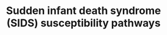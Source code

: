---
annotations:
- id: CL:0002610
  parent: animal cell
  type: Cell Type Ontology
  value: raphe nuclei neuron
- id: DOID:9007
  type: Disease Ontology
  value: sudden infant death syndrome
- id: PW:0000854
  parent: signaling pathway
  type: Pathway Ontology
  value: serotonin signaling pathway
- id: CL:0000449
  parent: native cell
  type: Cell Type Ontology
  value: brown fat cell
- id: CL:0000746
  parent: native cell
  type: Cell Type Ontology
  value: cardiac muscle cell
- id: CL:0000850
  parent: native cell
  type: Cell Type Ontology
  value: serotonergic neuron
- id: PW:0000013
  parent: disease pathway
  type: Pathway Ontology
  value: disease pathway
authors:
- Nsalomonis
- AlexanderPico
- MaintBot
- Khanspers
- Ddigles
- Egonw
- LarsEijssen
- MirellaKalafati
- Fehrhart
- Finterly
- Eweitz
- Mkutmon
citedin:
- link: PMC4193964
  title: A Systems-Level Perspective of Sudden Infant Death Syndrome (2014)
- link: 10.1016/j.compbiomed.2014.12.003
  title: Integrative epigenetic profiling analysis identifies DNA methylation changes
    associated with chronic alcohol consumption (2015)
communities:
- Diseases
description: 'In this model, we provide an integrated view of Sudden Infant Death
  Syndrome (SIDS) at the level of implicated tissues, signaling networks and genetics.
  The purpose of this model is to serve as an overview of research in this field and
  recommend new candidates for more focused or genome wide analyses. SIDS is the sudden
  and unexpected death of an infant (less than 1 year of age), almost always during
  deep sleep, where no cause of death can be found by autopsy. Factors that mediate
  SIDS are likely to be both biological and behavioral, such as sleeping position,
  environment and stress during a critical phase of infant development (http://www.nichd.nih.gov/health/topics/Sudden_Infant_Death_Syndrome.cfm).
  While no clear diagnostic markers currently exist, several polymorphisms have been
  identified which are significantly over-represented in distinct SIDS ethnic population.
  The large majority of these polymorphisms exist in genes associated with neuronal
  signaling, cardiac contraction and inflammatory response. These and other lines
  of evidence suggest that SIDS has a strong autonomic nervous system component (PMID:12350301,
  PMID: 20124538). One of the neuronal nuclei most strongly implicated in SIDS has
  been the raphe nucleus of the brain stem. In this nuclei there are ultrastructural,
  cellular and molecular changes associated with SIDS relative to controls (PMID:19342987,
  PMID: 20124538). This region of the brain is responsible for the large majority
  of neuronal serotonin produced and is functionally important in the regulation of
  normal cardiopulmonary activity, sleep and thermoregulation (see associated references).  Genes
  associated with serotonin synthesis and receptivity have some of the strongest genetic
  association with SIDS. Principle among these genes the serotonin biosynthetic enzyme
  TPH2, the serotonin transporter SLC6A4 and the serotonin receptor HTR1A. SLC6A4
  exhibits decreased expression in the raphe nucleus of the medulla oblongata and
  polymorphisms specifically associated with SIDS (PMID:19342987). In 75% of infants
  with SIDS, there is decreased HTR1A expression relative to controls along with an
  increase in the number of raphe serotonin neurons (PMID:19342987). Over-expression
  of the mouse orthologue of the HTR1A gene in the juvenile mouse medulla produces
  an analogous phenotype to SIDS with death due to bradycardia and hypothermia (PMID:18599790).
  These genes as well as those involved in serotonin synthesis are predicted to be
  transcriptionally regulated by a common factor, FEV (human orthologue of PET-1).
  PET-1 knock-out results in up to a 90% loss of serotonin neurons (PMID:12546819),
  while polymorphisms in FEV are over-represented in African American infants with
  SIDS. In addition to FEV, other transcription factors implicated in the regulation
  of these genes (Putative transcriptional regulators (TRs)) and FEV are also listed
  (see associated references). In addition to serotonin, vasopressin signaling and
  its regulation by serotonin appear to be important in a common pathway of cardiopulmonary
  regulation (PMID:2058745). A protein that associates with vasopressin signaling,
  named pituitary adenylate cyclase-activating polypeptide (ADCYAP1), results in a
  SIDS like phenotype, characterized by a high increase in spontaneous neonatal death,
  exacerbated by hypothermia and hypoxia (PMID:14608012), when disrupted in mice.
  Protein for this gene is widely distributed throughout the central nervous system
  (CNS), including autonomic control centers (PMID:12389210). ADCYAP1 and HTR1A are
  both predicted to be transcriptionally regulated by REST promoter binding. Regulation
  of G-protein coupled signaling pathways is illustrated for these genes, however,
  it is not clear whether ADCYAP1 acts directly upon raphe serotonin neurons.   Another
  potentially important class of receptors in SIDS is nicotine. Receptors for nicotine
  are expressed in serotonin neurons of the raphe throughout development (PMID:18986852).  Application
  of nicotine or cigarette smoke is sufficient to inhibit electrical activity of raphe
  serotonin neurons (PMID:17515803) and chronic nicotine infusion in rats decreases
  expression of SLC6A4 (PMID:18778441). Furthermore, nicotine exposure reduces both
  HTR1A and HTR2A immunoreactivity in several nuclei of the brainstem (PMID:17451658).  In
  addition to CNS abnormalities, several studies have identified a critical link between
  cardiac arrhythmia (long QT syndrome) and SIDS (PMID:18928334). A number of genetic
  association studies identified functionally modifying mutations in critical cardiac
  channels in as many as 10% of all SIDS cases (PMID:18928334). These mutations have
  been predicted to predispose infants for long QT syndrome and sudden death. The
  highest proportion of SIDS associated mutations (both inherited and sporadic) is
  found in the sodium channel gene SCN5A. Examination of putative transcriptional
  regulators for these genes, highlights a diverse set of factors as well as a relatively
  common one (SP1).  Finally, several miscellaneous mutations have been identified
  in genes associated with inflammatory response and thermoregulation. Infection is
  considered a significant risk factor for SIDS (PMID:19114412). For inflammatory
  associated genes, such as TNF alpha, interleukin 10 and complement component 4,
  many of these mutations are only significant in the presence of infection and SIDS.
  In addition to these mutations, cerebrospinal fluid levels of IL6 are increased
  in SIDS cases as well as IL6R levels in the arcuate nucleus of the brain, another
  major site of serotonin synthesis (PMID:19396608). Genes such as ILR6 and ADCYAP1
  are also associated with autoimmune disorders, thus SIDS may also be associated
  with autoinflammation of autonomic centers in the brain. Regulation of thermogenesis
  by brown adipose tissue has been proposed be an important component of SIDS, given
  that SIDS incidence is highest in the winter time and that animal models of SIDS
  demonstrate variation in body temperature. Interestingly, activation of raphe HTR1A
  decreases both shivering and peripheral vasoconstriction in piglets (18094064).
  Although a putative significant polymorphism was identified in the thermoregulator
  gene HSP60, this only occurred in one SIDS case. It is important to note that in
  the large majority of all these studies, sleeping position and smoking were among
  the most significant risk factors for SIDS.   In loving memory of Milo Salomonis
  (http://www.milosalomonis.org).   Proteins on this pathway have targeted assays
  available via the [CPTAC Assay Portal](https://assays.cancer.gov/available_assays?wp_id=WP706). '
last-edited: 2025-03-03
ndex: 67510176-8b62-11eb-9e72-0ac135e8bacf
organisms:
- Homo sapiens
redirect_from:
- /index.php/Pathway:WP706
- /instance/WP706
- /instance/WP706_r137458
revision: r137458
schema-jsonld:
- '@context': https://schema.org/
  '@id': https://wikipathways.github.io/pathways/WP706.html
  '@type': Dataset
  creator:
    '@type': Organization
    name: WikiPathways
  description: 'In this model, we provide an integrated view of Sudden Infant Death
    Syndrome (SIDS) at the level of implicated tissues, signaling networks and genetics.
    The purpose of this model is to serve as an overview of research in this field
    and recommend new candidates for more focused or genome wide analyses. SIDS is
    the sudden and unexpected death of an infant (less than 1 year of age), almost
    always during deep sleep, where no cause of death can be found by autopsy. Factors
    that mediate SIDS are likely to be both biological and behavioral, such as sleeping
    position, environment and stress during a critical phase of infant development
    (http://www.nichd.nih.gov/health/topics/Sudden_Infant_Death_Syndrome.cfm). While
    no clear diagnostic markers currently exist, several polymorphisms have been identified
    which are significantly over-represented in distinct SIDS ethnic population. The
    large majority of these polymorphisms exist in genes associated with neuronal
    signaling, cardiac contraction and inflammatory response. These and other lines
    of evidence suggest that SIDS has a strong autonomic nervous system component
    (PMID:12350301, PMID: 20124538). One of the neuronal nuclei most strongly implicated
    in SIDS has been the raphe nucleus of the brain stem. In this nuclei there are
    ultrastructural, cellular and molecular changes associated with SIDS relative
    to controls (PMID:19342987, PMID: 20124538). This region of the brain is responsible
    for the large majority of neuronal serotonin produced and is functionally important
    in the regulation of normal cardiopulmonary activity, sleep and thermoregulation
    (see associated references).  Genes associated with serotonin synthesis and receptivity
    have some of the strongest genetic association with SIDS. Principle among these
    genes the serotonin biosynthetic enzyme TPH2, the serotonin transporter SLC6A4
    and the serotonin receptor HTR1A. SLC6A4 exhibits decreased expression in the
    raphe nucleus of the medulla oblongata and polymorphisms specifically associated
    with SIDS (PMID:19342987). In 75% of infants with SIDS, there is decreased HTR1A
    expression relative to controls along with an increase in the number of raphe
    serotonin neurons (PMID:19342987). Over-expression of the mouse orthologue of
    the HTR1A gene in the juvenile mouse medulla produces an analogous phenotype to
    SIDS with death due to bradycardia and hypothermia (PMID:18599790). These genes
    as well as those involved in serotonin synthesis are predicted to be transcriptionally
    regulated by a common factor, FEV (human orthologue of PET-1). PET-1 knock-out
    results in up to a 90% loss of serotonin neurons (PMID:12546819), while polymorphisms
    in FEV are over-represented in African American infants with SIDS. In addition
    to FEV, other transcription factors implicated in the regulation of these genes
    (Putative transcriptional regulators (TRs)) and FEV are also listed (see associated
    references). In addition to serotonin, vasopressin signaling and its regulation
    by serotonin appear to be important in a common pathway of cardiopulmonary regulation
    (PMID:2058745). A protein that associates with vasopressin signaling, named pituitary
    adenylate cyclase-activating polypeptide (ADCYAP1), results in a SIDS like phenotype,
    characterized by a high increase in spontaneous neonatal death, exacerbated by
    hypothermia and hypoxia (PMID:14608012), when disrupted in mice. Protein for this
    gene is widely distributed throughout the central nervous system (CNS), including
    autonomic control centers (PMID:12389210). ADCYAP1 and HTR1A are both predicted
    to be transcriptionally regulated by REST promoter binding. Regulation of G-protein
    coupled signaling pathways is illustrated for these genes, however, it is not
    clear whether ADCYAP1 acts directly upon raphe serotonin neurons.   Another potentially
    important class of receptors in SIDS is nicotine. Receptors for nicotine are expressed
    in serotonin neurons of the raphe throughout development (PMID:18986852).  Application
    of nicotine or cigarette smoke is sufficient to inhibit electrical activity of
    raphe serotonin neurons (PMID:17515803) and chronic nicotine infusion in rats
    decreases expression of SLC6A4 (PMID:18778441). Furthermore, nicotine exposure
    reduces both HTR1A and HTR2A immunoreactivity in several nuclei of the brainstem
    (PMID:17451658).  In addition to CNS abnormalities, several studies have identified
    a critical link between cardiac arrhythmia (long QT syndrome) and SIDS (PMID:18928334).
    A number of genetic association studies identified functionally modifying mutations
    in critical cardiac channels in as many as 10% of all SIDS cases (PMID:18928334).
    These mutations have been predicted to predispose infants for long QT syndrome
    and sudden death. The highest proportion of SIDS associated mutations (both inherited
    and sporadic) is found in the sodium channel gene SCN5A. Examination of putative
    transcriptional regulators for these genes, highlights a diverse set of factors
    as well as a relatively common one (SP1).  Finally, several miscellaneous mutations
    have been identified in genes associated with inflammatory response and thermoregulation.
    Infection is considered a significant risk factor for SIDS (PMID:19114412). For
    inflammatory associated genes, such as TNF alpha, interleukin 10 and complement
    component 4, many of these mutations are only significant in the presence of infection
    and SIDS. In addition to these mutations, cerebrospinal fluid levels of IL6 are
    increased in SIDS cases as well as IL6R levels in the arcuate nucleus of the brain,
    another major site of serotonin synthesis (PMID:19396608). Genes such as ILR6
    and ADCYAP1 are also associated with autoimmune disorders, thus SIDS may also
    be associated with autoinflammation of autonomic centers in the brain. Regulation
    of thermogenesis by brown adipose tissue has been proposed be an important component
    of SIDS, given that SIDS incidence is highest in the winter time and that animal
    models of SIDS demonstrate variation in body temperature. Interestingly, activation
    of raphe HTR1A decreases both shivering and peripheral vasoconstriction in piglets
    (18094064). Although a putative significant polymorphism was identified in the
    thermoregulator gene HSP60, this only occurred in one SIDS case. It is important
    to note that in the large majority of all these studies, sleeping position and
    smoking were among the most significant risk factors for SIDS.   In loving memory
    of Milo Salomonis (http://www.milosalomonis.org).   Proteins on this pathway have
    targeted assays available via the [CPTAC Assay Portal](https://assays.cancer.gov/available_assays?wp_id=WP706). '
  keywords:
  - 5-HIAA
  - 5-HT
  - 5-HTP
  - ACADM
  - ADCYAP1
  - ADCYAP1R1
  - ALDOA
  - AQP4
  - AR
  - ASCL1
  - ATP1A3
  - AVP
  - Acetylcholine
  - BDNF
  - BHLHE40
  - C4A
  - C4B
  - CASP3
  - CAV3
  - CC2D1A
  - CDCA7L
  - CEBPB
  - CHAT
  - CHRM2
  - CHRNA4
  - CHRNA7
  - CHRNB2
  - CHRNB4
  - CPT1A
  - CREB1
  - CREBBP
  - CREM
  - CTCF
  - CTNNB1
  - Choline
  - DDC
  - DEAF1
  - DLX2
  - Dopamine
  - ECE1
  - EGR1
  - EN1
  - EP300
  - ESR2
  - FEV
  - FMO3
  - FOXM1
  - Fluoxetine
  - G6PC
  - GABA
  - GABRA1
  - GAPDH
  - GATA2
  - GATA3
  - GCK
  - GJA1
  - GNB3
  - GPD1L
  - GRIN1
  - Glutamate
  - HADHA
  - HADHB
  - HDAC1
  - HDAC9
  - HES1
  - HES5
  - HIF1A
  - HSP90B1
  - HSPD1
  - HTR1A
  - HTR2A
  - HTR3A
  - IL10
  - IL13
  - IL1A
  - IL1B
  - IL1RN
  - IL6
  - IL6R
  - IL8
  - JUN
  - KCNH2
  - 'KCNH2 '
  - KCNJ8
  - KCNQ1
  - L-DOPA
  - L-Tryptophan
  - LMX1B
  - MAOA
  - MAP2
  - MAZ
  - MBD1
  - MECP2
  - MEF2C
  - MIR13A
  - MIR16-1
  - MIR210
  - MYB
  - NANOG
  - NEUROD1
  - NFKB1
  - NFKB2
  - NFYA
  - NGF
  - NKX2-2
  - NKX3-1
  - NOS1AP
  - NR3C1
  - NTRK2
  - Nicotine
  - PAH
  - PBX1
  - PHOX2A
  - PHOX2B
  - PKNOX1
  - PLP1
  - POU2F2
  - POU3F2
  - POU5F1
  - PPARGC1A
  - PPARGC1B
  - PRKACA
  - PRKACB
  - PRKAR1A
  - PRKAR1B
  - PRKAR2A
  - PRKAR2B
  - Phenylalanine
  - REST
  - RET
  - RORA
  - RUNX3
  - RYR2
  - SCN3B
  - SCN4B
  - SCN5A
  - SLC1A3
  - SLC25A4
  - SLC6A4
  - SLC9A3
  - SNAP25
  - SNTA1
  - SOX2
  - SP1
  - SP3
  - SPTBN1
  - SST
  - SSTR1
  - SSTR2
  - TAC1
  - TACR1
  - TCF3
  - TF
  - TH
  - THRB
  - TLX3
  - TNF
  - TP73
  - TPH1
  - TPH2
  - TPPP
  - TSPYL1
  - Tyrosine
  - VAMP2
  - VEGFA
  - VIPR1
  - VIPR2
  - YBX1
  - YWHAB
  - YWHAE
  - YWHAG
  - YWHAH
  - YWHAQ
  - YWHAZ
  license: CC0
  name: Sudden infant death syndrome (SIDS) susceptibility pathways
seo: CreativeWork
title: Sudden infant death syndrome (SIDS) susceptibility pathways
wpid: WP706
---